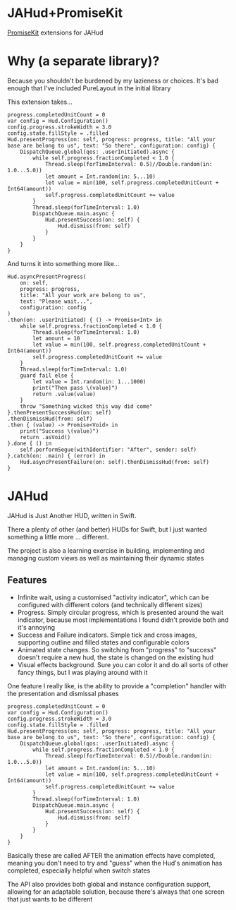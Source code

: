 # JAHud+PromiseKit

[PromiseKit](https://github.com/apptentive/apptentive-ios) extensions for JAHud

# Why (a separate library)?

Because you shouldn't be burdened by my lazieness or choices.  It's bad enough that I've included PureLayout in the initial library

This extension takes...

~~~~
progress.completedUnitCount = 0
var config = Hud.Configuration()
config.progress.strokeWidth = 3.0
config.state.fillStyle = .filled
Hud.presentProgress(on: self, progress: progress, title: "All your base are belong to us", text: "So there", configuration: config) {
	DispatchQueue.global(qos: .userInitiated).async {
		while self.progress.fractionCompleted < 1.0 {
			Thread.sleep(forTimeInterval: 0.5)//Double.random(in: 1.0...5.0))
			let amount = Int.random(in: 5...10)
			let value = min(100, self.progress.completedUnitCount + Int64(amount))
			self.progress.completedUnitCount += value
		}
		Thread.sleep(forTimeInterval: 1.0)
		DispatchQueue.main.async {
			Hud.presentSuccess(on: self) {
				Hud.dismiss(from: self)
			}
		}
	}
}
~~~~

And turns it into something more like...

~~~
Hud.asyncPresentProgress(
	on: self,
	progress: progress,
	title: "All your work are belong to us",
	text: "Please wait...",
	configuration: config
)
.then(on: .userInitiated) { () -> Promise<Int> in
	while self.progress.fractionCompleted < 1.0 {
		Thread.sleep(forTimeInterval: 1.0)
		let amount = 10
		let value = min(100, self.progress.completedUnitCount + Int64(amount))
		self.progress.completedUnitCount += value
	}
	Thread.sleep(forTimeInterval: 1.0)
	guard fail else {
		let value = Int.random(in: 1...1000)
		print("Then pass \(value)")
		return .value(value)
	}
	throw "Something wicked this way did come"
}.thenPresentSuccessHud(on: self)
.thenDismissHud(from: self)
.then { (value) -> Promise<Void> in
	print("Success \(value)")
	return .asVoid()
}.done { () in
	self.performSegue(withIdentifier: "After", sender: self)
}.catch(on: .main) { (error) in
	Hud.asyncPresentFailure(on: self).thenDismissHud(from: self)
}
~~~

# JAHud

JAHud is Just Another HUD, written in Swift.

There a plenty of other (and better) HUDs for Swift, but I just wanted something a little more ... different.

The project is also a learning exercise in building, implementing and managing custom views as well as maintaining their dynamic states

## Features

- Infinite wait, using a customised "activity indicator", which can be configured with different colors (and technically different sizes)
- Progress. Simply circular progress, which is presented around the wait indicator, because most implementations I found didn't provide both and it's annoying
- Success and Failure indicators.  Simple tick and cross images, supporting outline and filled states and configurable colors
- Animated state changes.  So switching from "progress" to "success" doesn't require a new hud, the state is changed on the existing hud
- Visual effects background.  Sure you can color it and do all sorts of other fancy things, but I was playing around with it

One feature I really like, is the ability to provide a "completion" handler with the presentation and dismissal phases

~~~~
progress.completedUnitCount = 0
var config = Hud.Configuration()
config.progress.strokeWidth = 3.0
config.state.fillStyle = .filled
Hud.presentProgress(on: self, progress: progress, title: "All your base are belong to us", text: "So there", configuration: config) {
	DispatchQueue.global(qos: .userInitiated).async {
		while self.progress.fractionCompleted < 1.0 {
			Thread.sleep(forTimeInterval: 0.5)//Double.random(in: 1.0...5.0))
			let amount = Int.random(in: 5...10)
			let value = min(100, self.progress.completedUnitCount + Int64(amount))
			self.progress.completedUnitCount += value
		}
		Thread.sleep(forTimeInterval: 1.0)
		DispatchQueue.main.async {
			Hud.presentSuccess(on: self) {
				Hud.dismiss(from: self)
			}
		}
	}
}
~~~~

Basically these are called AFTER the animation effects have completed, meaning you don't need to try and "guess" when the Hud's animation has completed, especially helpful when switch states

The API also provides both global and instance configuration support, allowing for an adaptable solution, because there's always that one screen that just wants to be different
